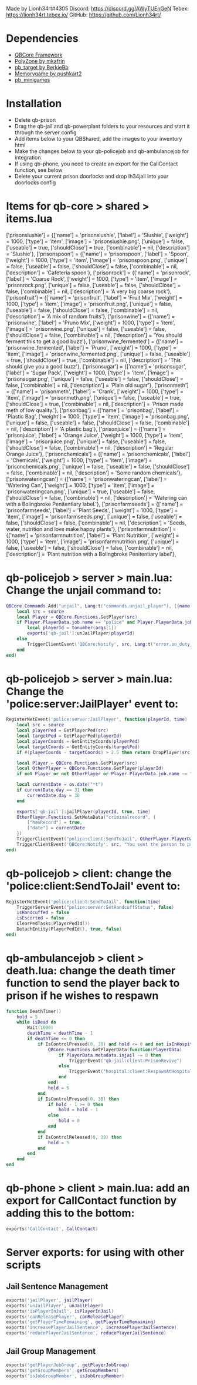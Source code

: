 Made by Lionh34rt#4305
Discord: https://discord.gg/AWyTUEnGeN
Tebex: https://lionh34rt.tebex.io/
GitHub: https://github.com/Lionh34rt/

# Dependencies
* [QBCore Framework](https://github.com/qbcore-framework)
* [PolyZone by mkafrin](https://github.com/mkafrin/PolyZone)
* [pb_target by BerkieBb](https://github.com/BerkieBb/pb_target)
* [Memorygame by pushkart2](https://github.com/pushkart2/memorygame)
* [pb_minigames](https://github.com/Project-Sloth/pb_minigames)

# Installation
* Delete qb-prison
* Drag the qb-jail and qb-powerplant folders to your resources and start it through the server config
* Add items below to your QBShared, add the images to your inventory html
* Make the changes below to your qb-policejob and qb-ambulancejob for integration
* If using qb-phone, you need to create an export for the CallContact function, see below
* Delete your current prison doorlocks and drop lh34jail into your doorlocks config

# Items for qb-core > shared > items.lua
['prisonslushie'] 				 = {['name'] = 'prisonslushie', 				['label'] = 'Slushie', 			        ['weight'] = 1000, 		['type'] = 'item', 		['image'] = 'prisonslushie.png', 		['unique'] = false, 		['useable'] = true, 	['shouldClose'] = true,	    ['combinable'] = nil,   ['description'] = 'Slushie'},
['prisonspoon'] 				 = {['name'] = 'prisonspoon', 					['label'] = 'Spoon', 				    ['weight'] = 1000, 		['type'] = 'item', 		['image'] = 'prisonspoon.png', 			['unique'] = false, 		['useable'] = false, 	['shouldClose'] = false,	['combinable'] = nil,   ['description'] = 'Cafeteria spoon'},
['prisonrock'] 					 = {['name'] = 'prisonrock', 					['label'] = 'Coarse Rock', 				['weight'] = 1000, 		['type'] = 'item', 		['image'] = 'prisonrock.png', 			['unique'] = false, 		['useable'] = false, 	['shouldClose'] = false,	['combinable'] = nil,   ['description'] = 'A very big coarse rock'},
['prisonfruit'] 				 = {['name'] = 'prisonfruit', 					['label'] = 'Fruit Mix', 				['weight'] = 1000, 		['type'] = 'item', 		['image'] = 'prisonfruit.png', 			['unique'] = false, 		['useable'] = false, 	['shouldClose'] = false,	['combinable'] = nil,   ['description'] = 'A mix of random fruits'},
['prisonwine'] 				     = {['name'] = 'prisonwine', 					['label'] = 'Pruno Mix', 				['weight'] = 1000, 		['type'] = 'item', 		['image'] = 'prisonwine.png', 			['unique'] = false, 		['useable'] = false, 	['shouldClose'] = false,	['combinable'] = nil,   ['description'] = 'You should ferment this to get a good buzz'},
['prisonwine_fermented'] 		 = {['name'] = 'prisonwine_fermented', 			['label'] = 'Pruno', 				    ['weight'] = 1000, 		['type'] = 'item', 		['image'] = 'prisonwine_fermented.png', ['unique'] = false, 		['useable'] = true, 	['shouldClose'] = true,	    ['combinable'] = nil,   ['description'] = 'This should give you a good buzz'},
['prisonsugar'] 				 = {['name'] = 'prisonsugar', 					['label'] = 'Sugar Pack', 				['weight'] = 1000, 		['type'] = 'item', 		['image'] = 'prisonsugar.png', 			['unique'] = false, 		['useable'] = false, 	['shouldClose'] = false,	['combinable'] = nil,   ['description'] = 'Plain old sugar'},
['prisonmeth'] 				     = {['name'] = 'prisonmeth', 					['label'] = 'Crank', 				    ['weight'] = 1000, 		['type'] = 'item', 		['image'] = 'prisonmeth.png', 			['unique'] = false, 		['useable'] = true, 	['shouldClose'] = true,		['combinable'] = nil,   ['description'] = 'Prison made meth of low quality.'},
['prisonbag'] 				     = {['name'] = 'prisonbag', 					['label'] = 'Plastic Bag', 				['weight'] = 1000, 		['type'] = 'item', 		['image'] = 'prisonbag.png', 			['unique'] = false, 		['useable'] = false, 	['shouldClose'] = false,	['combinable'] = nil,   ['description'] = 'A plastic bag'},
['prisonjuice'] 				 = {['name'] = 'prisonjuice', 					['label'] = 'Orange Juice', 			['weight'] = 1000, 		['type'] = 'item', 		['image'] = 'prisonjuice.png', 			['unique'] = false, 		['useable'] = false, 	['shouldClose'] = false,	['combinable'] = nil,   ['description'] = 'Regular Orange Juice'},
['prisonchemicals'] 			 = {['name'] = 'prisonchemicals', 				['label'] = 'Chemicals', 				['weight'] = 1000, 		['type'] = 'item', 		['image'] = 'prisonchemicals.png', 		['unique'] = false, 		['useable'] = false, 	['shouldClose'] = false,	['combinable'] = nil,   ['description'] = 'Some random chemicals'},
['prisonwateringcan'] 			 = {['name'] = 'prisonwateringcan', 			['label'] = 'Watering Can', 			['weight'] = 1000, 		['type'] = 'item', 		['image'] = 'prisonwateringcan.png', 	['unique'] = true, 			['useable'] = false, 	['shouldClose'] = false,	['combinable'] = nil,   ['description'] = 'Watering can with a Bolingbroke Penitentiary label.'},
['prisonfarmseeds'] 			 = {['name'] = 'prisonfarmseeds', 				['label'] = 'Plant Seeds', 				['weight'] = 1000, 		['type'] = 'item', 		['image'] = 'prisonfarmseeds.png', 		['unique'] = false, 		['useable'] = false, 	['shouldClose'] = false,	['combinable'] = nil,   ['description'] = 'Seeds, water, nutrition and love make happy plants'},
['prisonfarmnutrition'] 		 = {['name'] = 'prisonfarmnutrition', 			['label'] = 'Plant Nutrition', 			['weight'] = 1000, 		['type'] = 'item', 		['image'] = 'prisonfarmnutrition.png', 	['unique'] = false, 		['useable'] = false, 	['shouldClose'] = false,	['combinable'] = nil,   ['description'] = 'Plant nutrition with a Bolingbroke Penitentiary label'},


# qb-policejob > server > main.lua: Change the unjail command to:
```lua
QBCore.Commands.Add("unjail", Lang:t("commands.unjail_player"), {{name = "id", help = Lang:t('info.player_id')}}, true, function(source, args)
    local src = source
    local Player = QBCore.Functions.GetPlayer(src)
    if Player.PlayerData.job.name == "police" and Player.PlayerData.job.onduty then
        local playerId = tonumber(args[1])
        exports['qb-jail']:unJailPlayer(playerId)
    else
        TriggerClientEvent('QBCore:Notify', src, Lang:t("error.on_duty_police_only"), 'error')
    end
end)
```

# qb-policejob > server > main.lua: Change the 'police:server:JailPlayer' event to:
```lua
RegisterNetEvent('police:server:JailPlayer', function(playerId, time)
    local src = source
    local playerPed = GetPlayerPed(src)
    local targetPed = GetPlayerPed(playerId)
    local playerCoords = GetEntityCoords(playerPed)
    local targetCoords = GetEntityCoords(targetPed)
    if #(playerCoords - targetCoords) > 2.5 then return DropPlayer(src, "Attempted exploit abuse") end

    local Player = QBCore.Functions.GetPlayer(src)
    local OtherPlayer = QBCore.Functions.GetPlayer(playerId)
    if not Player or not OtherPlayer or Player.PlayerData.job.name ~= "police" then return end

    local currentDate = os.date("*t")
    if currentDate.day == 31 then
        currentDate.day = 30
    end

    exports['qb-jail']:jailPlayer(playerId, true, time)
    OtherPlayer.Functions.SetMetaData("criminalrecord", {
        ["hasRecord"] = true,
        ["date"] = currentDate
    })
    TriggerClientEvent("police:client:SendToJail", OtherPlayer.PlayerData.source, time)
    TriggerClientEvent('QBCore:Notify', src, "You sent the person to prison for " .. time .. " months")
end)
```

# qb-policejob > client: change the 'police:client:SendToJail' event to:

```lua
RegisterNetEvent('police:client:SendToJail', function(time)
    TriggerServerEvent("police:server:SetHandcuffStatus", false)
    isHandcuffed = false
    isEscorted = false
    ClearPedTasks(PlayerPedId())
    DetachEntity(PlayerPedId(), true, false)
end)
```

# qb-ambulancejob > client > death.lua: change the death timer function to send the player back to prison if he wishes to respawn
```lua
function DeathTimer()
    hold = 5
    while isDead do
        Wait(1000)
        deathTime = deathTime - 1
        if deathTime <= 0 then
            if IsControlPressed(0, 38) and hold <= 0 and not isInHospitalBed then
                QBCore.Functions.GetPlayerData(function(PlayerData)
                    if PlayerData.metadata.injail ~= 0 then
                        TriggerEvent("qb-jail:client:PrisonRevive")
                    else
                        TriggerEvent("hospital:client:RespawnAtHospital")
                    end
                end)
                hold = 5
            end
            if IsControlPressed(0, 38) then
                if hold - 1 >= 0 then
                    hold = hold - 1
                else
                    hold = 0
                end
            end
            if IsControlReleased(0, 38) then
                hold = 5
            end
        end
    end
end
```

# qb-phone > client > main.lua: add an export for CallContact function by adding this to the bottom:
```lua
exports('CallContact', CallContact)
```

# Server exports: for using with other scripts

## Jail Sentence Management
```lua
exports('jailPlayer', jailPlayer)
exports('unJailPlayer', unJailPlayer)
exports('isPlayerInJail', isPlayerInJail)
exports('canReleasePlayer', canReleasePlayer)
exports('getPlayerTimeRemaining', getPlayerTimeRemaining)
exports('increasePlayerJailSentence', increasePlayerJailSentence)
exports('reducePlayerJailSentence', reducePlayerJailSentence)
```

## Jail Group Management
```lua
exports('getPlayerJobGroup', getPlayerJobGroup)
exports('getGroupMembers', getGroupMembers)
exports('isJobGroupMember', isJobGroupMember)
```